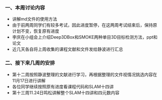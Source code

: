 ### 一、本周讨论内容
- 讲解md文件的使用方法
- 由于前两周同学们有较多考试，因此进度暂停，在这两周考试结束后，保持原计划不变，恢复原有进度
- 李庆在小组会上介绍Deep3DBox和SMOKE两种单目3D目标检测方法，ppt和论文
- 近几天各自将上周收集的课程文献和文件发给静波进行汇总

### 二、接下来几周的安排
- 第十二周按照静波整理的文献进行学习，再根据整理的文件视情况挑选内容在11月17日进行讲解
- 各位同学继续按照原有进度看课程代码和SLAM十四讲
- 第十三周11.24日鸣松讲解整个SLAM十四讲和四元数内容
